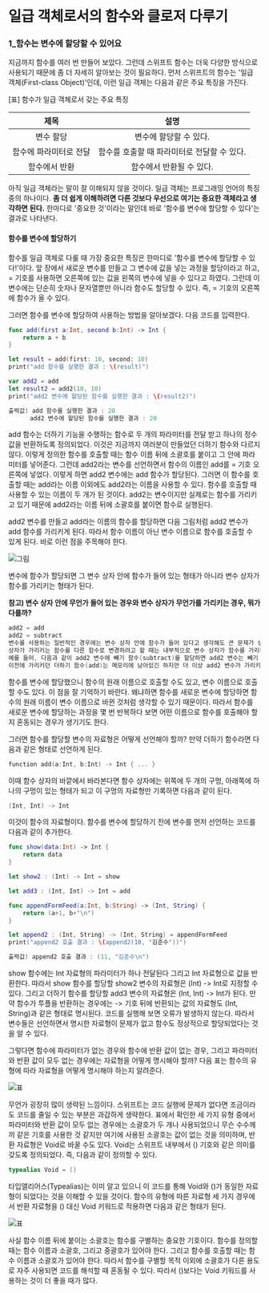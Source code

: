 # 일급 객체로서의 함수와 클로저 다루기

### 1_함수는 변수에 할당할 수 있어요

지금까지 함수를 여러 번 만들어 보았다. 그런데 스위프트 함수는 더욱 다양한 방식으로 사용되기 때문에 좀 더 자세히 알아보는 것이 필요하다.
먼저 스위프트의 함수는 '일급 객체(First-class Object)'인데, 이런 일급 객체는 다음과 같은 주요 특징을 가진다.

[표] 함수가 일급 객체로서 갖는 주요 특징

| 제목              | 설명                               |
|:----------------:|:---------------------------------:|
| 변수 할당          | 변수에 할당할 수 있다.                 |
| 함수에 파라미터로 전달 | 함수를 호출할 때 파라미터로 전달할 수 있다. |
| 함수에서 반환       | 함수에서 반환될 수 있다.                |

아직 일급 객체라는 말이 잘 이해되지 않을 것이다. 일급 객체는 프로그래밍 언어의 특징 중의 하나이다. **좀 더 쉽게 이해하려면 다른 것보다 우선으로 여기는 중요한 객체라고 생각하면 된다.**
한마디로 '중요한 것'이라는 말인데 바로 '함수를 변수에 할당할 수 있다'는 결과로 나타낸다.


#### 함수를 변수에 할당하기

함수를 일급 객체로 다룰 때 가장 중요한 특징은 한마디로 '함수를 변수에 할당할 수 있다!'이다.
앞 장에서 새로운 변수를 만들고 그 변수에 값을 넣는 과정을 할당이라고 하고, = 기호를 사용하면 오른쪽에 있는 값을 왼쪽의 변수에 넣을 수 있다고 하였다.
그런데 이 변수에는 단순히 숫자나 문자열뿐만 아니라 함수도 할당할 수 있다. 즉, = 기호의 오른쪽에 함수가 올 수 있다.

그러면 함수를 변수에 할당하여 사용하는 방법을 알아보겠다. 다음 코드를 입력한다.
```swift
func add(first a:Int, second b:Int) -> Int {
    return a + b
}

let result = add(first: 10, second: 10)
print("add 함수를 실행한 결과 : \(result)")

var add2 = add
let result2 = add2(10, 10)
print("add2 변수에 할당된 함수를 실행한 결과 : \(result2)")

출력값) add 함수를 실행한 결과 : 20
      add2 변수에 할당된 함수를 실행한 결과 : 20
```
add 함수는 더하기 기능을 수행하는 함수로 두 개의 파라미터를 전달 받고 하나의 정수 값을 반환하도록 정의되었다. 이것은 지금까지 여러분이 만들었던 더하기 함수와 다르지 않다.
이렇게 정의한 함수를 호출할 때는 함수 이름 뒤에 소괄호를 붙이고 그 안에 파라미터를 넣어준다. 그런데 add2라는 변수를 선언하면서 함수의 이름인 add를 = 기호 오른쪽에 넣었다.
이렇게 하면 add2 변수에는 add 함수가 할당된다. 그러면 이 함수를 호출할 때는 add라는 이름 이외에도 add2라는 이름을 사용할 수 있다.
함수를 호출할 때 사용할 수 있는 이름이 두 개가 된 것이다. add2는 변수이지만 실제로는 함수를 가리키고 있기 때문에 add2라는 이름 뒤에 소괄호를 붙이면 함수로 실행된다.

add2 변수를 만들고 add라는 이름의 함수를 할당하면 다음 그림처럼 add2 변수가 add 함수를 가리키게 된다.
따라서 함수 이름이 아닌 변수 이름으로 함수를 호출할 수 있게 된다. 바로 이런 점을 주목해야 한다.

![그림](https://user-images.githubusercontent.com/47494240/54862239-1202cb80-4d7b-11e9-9b31-ea76c3dc0d10.png)

변수에 함수가 할당되면 그 변수 상자 안에 함수가 들어 있는 형태가 아니라 변수 상자가 함수를 가리키는 형태가 된다.

**참고) 변수 상자 안에 무언가 들어 있는 경우와 변수 상자가 무언가를 가리키는 경우, 뭐가 다를까?**
```swift
add2 = add
add2 = subtract
변수를 사용하는 일반적인 경우에는 변수 상자 안에 함수가 들어 있다고 생각해도 큰 문제가 생기지 않는다. 그런데 변수
상자가 가리키는 함수를 다른 함수로 변경하려고 할 때는 내부적으로 변수 상자가 함수를 가리킨다는 것을 이해해야 한다.
예를 들어, 다음과 같이 add2 변수에 빼기 함수(subtract)를 할당하면 add2 변수는 빼기 함수를 가리키는 것이 되고
이전에 가리키던 더하기 함수(add)는 메모리에 남아있긴 하지만 더 이상 add2 변수가 가리키지 않는 상태가 된다.
```
함수를 변수에 할당했으니 함수의 원래 이름으로 호출할 수도 있고, 변수 이름으로 호출할 수도 있다. 이 점을 잘 기억하기 바란다.
왜냐하면 함수를 새로운 변수에 할당하면 함수의 원래 이름이 변수 이름으로 바뀐 것처럼 생각할 수 있기 때문이다.
따라서 함수를 새로운 변수에 할당하는 과정을 몇 번 반복하다 보면 어떤 이름으로 함수를 호출해야 할지 혼동되는 경우가 생기기도 한다.

그러면 함수를 할당할 변수의 자료형은 어떻게 선언해야 할까? 만약 더하기 함수라면 다음과 같은 형태로 선언하게 된다.
```swift
function add(a:Int, b:Int) -> Int { ... }
```
이때 함수 상자의 바깥에서 바라본다면 함수 상자에는 위쪽에 두 개의 구멍, 아래쪽에 하나의 구멍이 있는 형태가 되고 이 구멍의 자료형만 기록하면 다음과 같이 된다.
```swift
(Int, Int) -> Int
```
이것이 함수의 자료형이다. 함수를 변수에 할당하기 전에 변수를 먼저 선언하는 코드를 다음과 같이 추가한다.
```swift
func show(data:Int) -> Int {
    return data
}

let show2 : (Int) -> Int = show

let add3 : (Int, Int) -> Int = add

func appendFormFeed(a:Int, b:String) -> (Int, String) {
    return (a+1, b+"\n")
}

let append2 : (Int, String) -> (Int, String) = appendFormFeed
print("append2 호출 결과 : \(append2(10, "김준수"))")

출력값) append2 호출 결과 : (11, "김준수\n")
```
show 함수에는 Int 자료형의 파라미터가 하나 전달된다 그리고 Int 자료형으로 값을 반환한다. 따라서 show 함수를 할당할 show2 변수의 자료형은 (Int) -> Int로 지정할 수 있다.
그리고 더하기 함수를 할당할 add3 변수의 자료형은 (Int, Int) -> Int가 된다. 만약 함수가 투플을 반환하는 경우에는 -> 기호 뒤에 반환되는 값의 자료형도 (Int, String)과 같은 형태로 명시된다.
코드를 실행해 보면 오류가 발생하지 않는다. 따라서 변수들은 선언하면서 명시한 자료형이 문제가 없고 함수도 정상적으로 할당되었다는 것을 알 수 있다.

그렇다면 함수에 파라미터가 없는 경우와 함수에 반환 값이 없는 경우, 그리고 파라미터와 반환 값이 모두 없는 경우에는 자료형을 어떻게 명시해야 할까?
다음 표는 함수의 유형에 따라 자료형을 어떻게 명시해야 하는지 알려준다.

![표](https://user-images.githubusercontent.com/47494240/54862240-129b6200-4d7b-11e9-9554-aff39db0f4a2.png)

무언가 굉장히 많이 생략된 느낌이다. 스위프트는 코드 실행에 문제가 없다면 조금이라도 코드를 줄일 수 있는 부분은 과감하게 생략한다.
표에서 확인한 세 가지 유형 중에서 파라미터와 반환 값이 모두 없는 경우에는 소괄호가 두 개나 사용되었으니 무슨 수수께끼 같은 기호를 사용한 것 같지만 여기에 사용된 소괄호는 값이 없는 것을 의미하며, 반환 자료형은 Void로 바꿀 수도 있다.
Void는 스위프트 내부에서 () 기호와 같은 의미를 갖도록 정의되었다. 즉, 다음과 같이 정의할 수 있다.
```swift
typealias Void = ()
```
타입앨리어스(Typealias)는 이미 알고 있으니 이 코드를 통해 Void와 ()가 동일한 자료형이 되었다는 것을 이해할 수 있을 것이다.
함수의 유형에 따른 자료형 세 가지 경우에서 반환 자료형을 () 대신 Void 키워드로 적용하면 다음과 같은 형태가 된다.

![표](https://user-images.githubusercontent.com/47494240/54862241-129b6200-4d7b-11e9-829a-267cd32ef038.png)

사실 함수 이름 뒤에 붙이는 소괄호는 함수를 구별하는 중요한 기호이다. 함수를 정의할 때는 함수 이름과 소괄호, 그리고 중괄호가 있어야 한다.
그리고 함수를 호출할 때는 함수 이름과 소괄호가 있어야 한다. 따라서 함수를 구별할 목적 이외에 소괄호가 다른 용도로 자주 사용되면 코드를 해석할 때 혼동될 수 있다.
따라서 ()보다는 Void 키워드를 사용하는 것이 더 좋을 때가 많다.

